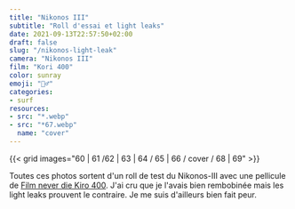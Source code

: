 ```yaml
---
title: "Nikonos III"
subtitle: "Roll d'essai et light leaks"
date: 2021-09-13T22:57:50+02:00
draft: false
slug: "/nikonos-light-leak"
camera: "Nikonos III"
film: "Kori 400"
color: sunray
emoji: "🏄‍♂️"
categories:
- surf
resources:
- src: "*.webp"
- src: "*67.webp"
  name: "cover"
---
```

 
 {{< grid images="60 | 61 /62 | 63 | 64 / 65 | 66 / cover / 68 | 69" >}}
 

 Toutes ces photos sortent d'un roll de test du Nikonos-III avec une pellicule de [Film never die Kiro 400](https://morifilmlab.com/collections/35mm-film/products/kiro-400-35mm-film).
 J'ai cru que je l'avais bien rembobinée mais les light leaks prouvent le contraire. Je me suis d'ailleurs bien fait peur.

